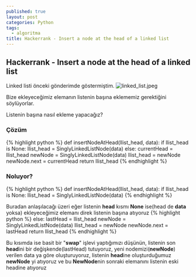 ```yaml
---
published: true
layout: post
categories: Python
tags:
  - algoritma
title: Hackerrank - Insert a node at the head of a linked list
---
```

##  Hackerrank - Insert a node at the head of a linked list

Linked listi önceki gönderimde göstermiştim.
![linked_list.jpeg]({{site.baseurl}}/images/linked_list/linked_list.jpeg)

Bize ekleyeceğimiz elemanın listenin başına eklememiz gerektiğini söylüyorlar.

Listenin başına nasıl ekleme yapacağız?
### Çözüm
{% highlight python %}
def insertNodeAtHead(llist_head, data):
    if llist_head is None:
        llist_head = SinglyLinkedListNode(data)
    else:
        currentHead = llist_head
        newNode = SinglyLinkedListNode(data)
        llist_head = newNode
        newNode.next = currentHead
    return llist_head
{% endhighlight %}


### Noluyor?
{% highlight python %}
def insertNodeAtHead(llist_head, data):
    if llist_head is None:
        llist_head = SinglyLinkedListNode(data)
{% endhighlight %}

Buradan anlaşılacağı üzeri eğer listenin **head** kısmı **None** ise(head de **data** yoksa) ekleyeceğimiz elemanı direk listenin başına atıyoruz
{% highlight python %}
    else:
        lastHead = llist_head
        newNode = SinglyLinkedListNode(data)
        llist_head = newNode
        newNode.next = lastHead
    return llist_head
{% endhighlight %}

Bu kısımda ise basit bir "**swap**" işlevi yaptığımızı düşünün, listenin son **head**ini bir değişkende(lastHead) tutuyoruz, yeni nodemizi(**newNode**) verilen data ya göre oluşturuyoruz, listenin **head**ine oluşturduğumuz **newNode** yi atıyoruz ve bu **NewNode**nin sonraki elemanını listenin eski headine atıyoruz
